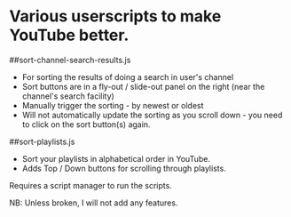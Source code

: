 # Various userscripts to make YouTube better.


##sort-channel-search-results.js
- For sorting the results of doing a search in user's channel
- Sort buttons are in a fly-out / slide-out panel on the right (near the channel's search facility)
- Manually trigger the sorting - by newest or oldest
- Will not automatically update the sorting as you scroll down - you need to click on the sort button(s) again.


##sort-playlists.js
- Sort your playlists in alphabetical order in YouTube.
- Adds Top / Down buttons for scrolling through playlists.


Requires a script manager to run the scripts.

NB: Unless broken, I will not add any features.

